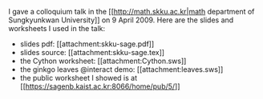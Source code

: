 I gave a colloquium talk in the [[http://math.skku.ac.kr|math department of Sungkyunkwan University]] on 9 April 2009. Here are the slides and worksheets I used in the talk:

  * slides pdf: [[attachment:skku-sage.pdf]]
  * slides source: [[attachment:skku-sage.tex]]
  * the Cython worksheet: [[attachment:Cython.sws]]
  * the ginkgo leaves @interact demo: [[attachment:leaves.sws]]
  * the public worksheet I showed is at [[https://sagenb.kaist.ac.kr:8066/home/pub/5/]]

